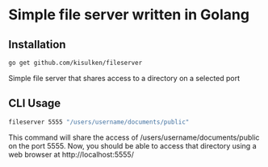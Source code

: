 # Simple file server written in Golang

## Installation
```bash
go get github.com/kisulken/fileserver
```

Simple file server that shares access to a directory on a selected port

## CLI Usage

```bash
fileserver 5555 "/users/username/documents/public"
```

This command will share the access of /users/username/documents/public on the port 5555.
Now, you should be able to access that directory using a web browser at http://localhost:5555/
